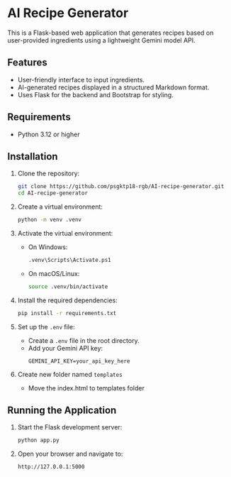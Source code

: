 # AI Recipe Generator

This is a Flask-based web application that generates recipes based on user-provided ingredients using a lightweight Gemini model API.

## Features
- User-friendly interface to input ingredients.
- AI-generated recipes displayed in a structured Markdown format.
- Uses Flask for the backend and Bootstrap for styling.

## Requirements
- Python 3.12 or higher

## Installation

1. Clone the repository:
   ```bash
   git clone https://github.com/psgktp18-rgb/AI-recipe-generator.git
   cd AI-recipe-generator
   ```

2. Create a virtual environment:
   ```bash
   python -m venv .venv
   ```

3. Activate the virtual environment:
   - On Windows:
     ```bash
     .venv\Scripts\Activate.ps1
     ```
   - On macOS/Linux:
     ```bash
     source .venv/bin/activate
     ```

4. Install the required dependencies:
   ```bash
   pip install -r requirements.txt
   ```

5. Set up the `.env` file:
   - Create a `.env` file in the root directory.
   - Add your Gemini API key:
     ```env
     GEMINI_API_KEY=your_api_key_here
     ```
6. Create new folder named `templates`
   - Move the index.html to templates folder
     
## Running the Application

1. Start the Flask development server:
   ```bash
   python app.py
   ```

2. Open your browser and navigate to:
   ```
   http://127.0.0.1:5000
   ```




